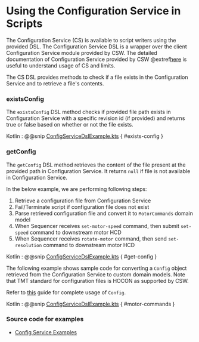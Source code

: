 # Using the Configuration Service in Scripts

The Configuration Service (CS) is available to script writers using the provided DSL. 
The Configuration Service DSL is a wrapper over the client Configuration Service module provided by CSW.
The detailed documentation of Configuration Service provided by CSW @extref[here](csw:services/config) is useful
to understand usage of CS and limits.

The CS DSL provides methods to check if a file exists in the Configuration Service and to retrieve a file's contents.

### existsConfig

The `existsConfig` DSL method checks if provided file path exists in Configuration Service with a 
specific revision id (if provided) and returns true or false based on whether or not the file exists.

Kotlin
:   @@snip [ConfigServiceDslExample.kts](../../../../../../examples/src/main/kotlin/esw/ocs/scripts/examples/paradox/ConfigServiceDslExample.kts) { #exists-config }

### getConfig

The `getConfig` DSL method retrieves the content of the file present at the provided path in Configuration Service. 
It returns `null` if file is not available in Configuration Service. 

In the below example, we are performing following steps:

1. Retrieve a configuration file from Configuration Service
1. Fail/Terminate script if configuration file does not exist
1. Parse retrieved configuration file and convert it to `MotorCommands` domain model
1. When Sequencer receives `set-motor-speed` command, then submit `set-speed` command to downstream motor HCD
1. When Sequencer receives `rotate-motor` command, then send `set-resolution` command to downstream motor HCD

Kotlin
:   @@snip [ConfigServiceDslExample.kts](../../../../../../examples/src/main/kotlin/esw/ocs/scripts/examples/paradox/ConfigServiceDslExample.kts) { #get-config }

The following example shows sample code for converting a `Config` object retrieved from the Configuration Service 
to custom domain models. Note that TMT standard for configuration files is HOCON as supported by CSW.

Refer to [this](https://github.com/lightbend/config) guide for complete usage of `Config`.

Kotlin
:   @@snip [ConfigServiceDslExample.kts](../../../../../../examples/src/main/kotlin/esw/ocs/scripts/examples/paradox/ConfigServiceDslExample.kts) { #motor-commands }

### Source code for examples

* [Config Service Examples]($github.base_url$/examples/src/main/kotlin/esw/ocs/scripts/examples/paradox/ConfigServiceDslExample.kts)
